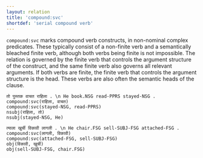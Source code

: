 ```yaml
---
layout: relation
title: 'compound:svc'
shortdef: 'serial compound verb'
---
```


`compound:svc` marks compound verb constructs, in non-nominal complex predicates.
These typically consist of a non-finite verb and a semantically bleached finite verb, although both verbs being finite is not impossible.
The relation is governed by the finite verb that controls the argument structure of the construct, and the same finite verb also governs all relevant arguments.
If both verbs are finite, the finite verb that controls the argument structure is the head. These verbs are also often the semantic heads of the clause.

~~~ sdparse
तो पुस्तक वाचत राहिला . \n He book.NSG read-PPRS stayed-NSG .
compound:svc(राहिला, वाचत)
compound:svc(stayed-NSG, read-PPRS)
nsubj(राहिला, तो)
nsubj(stayed-NSG, He)
~~~

~~~ sdparse
त्याला खुर्ची विकावी लागली . \n He chair.FSG sell-SUBJ-FSG attached-FSG .
compound:svc(लागली, विकावी)
compound:svc(attached-FSG, sell-SUBJ-FSG)
obj(विकावी, खुर्ची)
obj(sell-SUBJ-FSG, chair.FSG)
~~~
